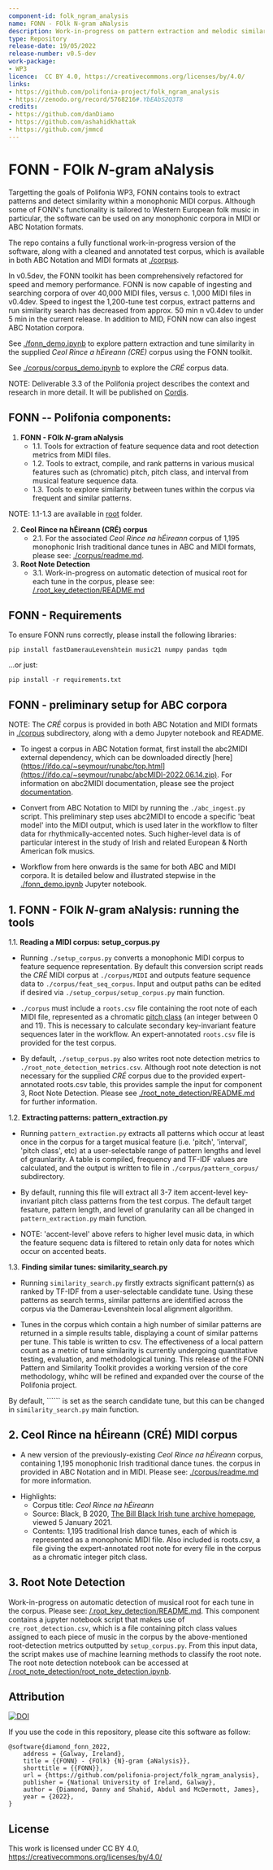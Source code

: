 ```yaml
---
component-id: folk_ngram_analysis
name: FONN - FOlk N-gram aNalysis
description: Work-in-progress on pattern extraction and melodic similarity tools, with an associated test corpus of monophonic Irish folk tunes.
type: Repository
release-date: 19/05/2022
release-number: v0.5-dev
work-package: 
- WP3
licence:  CC BY 4.0, https://creativecommons.org/licenses/by/4.0/
links:
- https://github.com/polifonia-project/folk_ngram_analysis
- https://zenodo.org/record/5768216#.YbEAbS2Q3T8
credits:
- https://github.com/danDiamo
- https://github.com/ashahidkhattak
- https://github.com/jmmcd
---
```




# FONN - FOlk _N_-gram aNalysis 

Targetting the goals of Polifonia WP3, FONN contains tools to extract patterns and detect similarity within a monophonic MIDI corpus. Although some of FONN's functionality is tailored to Western European folk music in particular, the software can be used on any monophonic corpora in MIDI or ABC Notation formats.

The repo contains a fully functional work-in-progress version of the software, along with a cleaned and annotated test corpus, which is available in both ABC Notation and MIDI formats at [./corpus](https://github.com/polifonia-project/folk_ngram_analysis/blob/master/corpus/).

In v0.5dev, the FONN toolkit has been comprehensively refactored for speed and memory performance. 
FONN is now capable of ingesting and searching corpora of over 40,000 MIDI files, versus c. 1,000 MIDI files in v0.4dev.
Speed to ingest the 1,200-tune test corpus, extract patterns and run similarity search has decreased from approx. 50 min n v0.4dev to under 5 min in the current release. 
In addition to MID, FONN now can also ingest ABC Notation corpora.

See [./fonn_demo.ipynb](https://github.com/polifonia-project/folk_ngram_analysis/blob/master/fonn_demo.ipynb) to explore pattern extraction and tune similarity in the supplied *Ceol Rince a hÉireann (CRÉ)* corpus using the FONN toolkit.

See [./corpus/corpus_demo.ipynb](https://github.com/polifonia-project/folk_ngram_analysis/blob/master/corpus/corpus_demo.ipynb) to explore the *CRÉ* corpus data.

NOTE: Deliverable 3.3 of the Polifonia project describes the context and research in more detail. It will be published on [Cordis](https://cordis.europa.eu/project/id/101004746/it).


## FONN -- Polifonia components:

1. **FONN - FOlk _N_-gram aNalysis**
   * 1.1. Tools for extraction of feature sequence data and root detection metrics from MIDI files.
   * 1.2. Tools to extract, compile, and rank patterns in various musical features such as (chromatic) pitch, pitch class, and interval from musical feature sequence data. 
   * 1.3. Tools to explore similarity between tunes within the corpus via frequent and similar patterns. 
   
NOTE: 1.1-1.3 are available in [root](https://github.com/polifonia-project/folk_ngram_analysis/tree/master/) folder. 
   
2. **Ceol Rince na hÉireann (CRÉ) corpus**
   * 2.1. For the associated *Ceol Rince na hÉireann* corpus of 1,195 monophonic Irish traditional dance tunes in ABC and MIDI formats, please see: [./corpus/readme.md](https://github.com/polifonia-project/folk_ngram_analysis/blob/master/corpus/readme.md).
3. **Root Note Detection**
   * 3.1. Work-in-progress on automatic detection of musical root for each tune in the corpus, please see: [/.root_key_detection/README.md](https://github.com/polifonia-project/folk_ngram_analysis/blob/master/root_note_detection/README.md)


## FONN - Requirements

To ensure FONN runs correctly, please install the following libraries:

``` pip install fastDamerauLevenshtein music21 numpy pandas tqdm ```

...or just:

``` pip install -r requirements.txt ```


## FONN - preliminary setup for ABC corpora

NOTE: The *CRÉ* corpus is provided in both ABC Notation and MIDI formats in [./corpus](https://github.com/polifonia-project/folk_ngram_analysis/blob/master/corpus/) subdirectory, along with a demo Jupyter notebook and README.

- To ingest a corpus in ABC Notation format, first install the abc2MIDI external dependency, which can be downloaded directly [here](https://ifdo.ca/~seymour/runabc/top.html](https://ifdo.ca/~seymour/runabc/abcMIDI-2022.06.14.zip). For information on abc2MIDI documentation, please see the project [documentation](https://abcmidi.sourceforge.io).

- Convert from ABC Notation to MIDI by running the ```./abc_ingest.py``` script. This preliminary step uses abc2MIDI to encode a specific 'beat model' into the MIDI output, which is used later in the workflow to filter data for rhythmically-accented notes. Such higher-level data is of particular interest in the study of Irish and related European & North American folk musics.

- Workflow from here onwards is the same for both ABC and MIDI corpora. It is detailed below and illustrated stepwise in the [./fonn_demo.ipynb](https://github.com/polifonia-project/folk_ngram_analysis/blob/master/fonn_demo.ipynb) Jupyter notebook. 


## 1. FONN - FOlk _N_-gram aNalysis: running the tools

1.1. **Reading a MIDI corpus: setup_corpus.py**

- Running ```./setup_corpus.py``` converts a monophonic MIDI corpus to feature sequence representation.
By default this conversion script reads the *CRÉ* MIDI corpus at ```./corpus/MIDI``` and outputs feature sequence data to ```./corpus/feat_seq_corpus```. Input and output paths can be edited if desired via ```./setup_corpus/setup_corpus.py``` main function.

- ```./corpus``` must include a ```roots.csv``` file containing the root note of each MIDI file, represented as a chromatic [pitch class](https://en.wikipedia.org/wiki/Pitch_class) (an integer between 0 and 11). This is necessary to calculate secondary key-invariant feature sequences later in the workflow. An expert-annotated ```roots.csv``` file is provided for the test corpus.

- By default, ```./setup_corpus.py``` also writes root note detection metrics to ```./root_note_detection_metrics.csv```. Although root note detection is not necessary for the supplied *CRÉ* corpus due to the provided expert-annotated roots.csv table, this provides sample the input for component 3, Root Note Detection. Please see [./root_note_detection/README.md](https://github.com/polifonia-project/folk_ngram_analysis/blob/master/root_note_detection/README.md) for further information. 


1.2. **Extracting patterns: pattern_extraction.py**

- Running ```pattern_extraction.py``` extracts all patterns which occur at least once in the corpus for a target musical feature (i.e. 'pitch', 'interval', 'pitch class', etc) at a user-selectable range of pattern lengths and level of graunlarity. A table is compiled, frequency and TF-IDF values are calculated, and the output is written to file in ```./corpus/pattern_corpus/``` subdirectory.

- By default, running this file will extract all 3-7 item accent-level key-invariant pitch class patterns from the test corpus. 
The default target fesature, pattern length, and level of granularity can all be changed in ```pattern_extraction.py``` main function.

- NOTE: 'accent-level' above refers to higher level music data, in which the feature sequenc data is filtered to retain only data for notes which occur on accented beats.


1.3. **Finding similar tunes: similarity_search.py**

- Running ```similarity_search.py``` firstly extracts significant pattern(s) as ranked by TF-IDF from a user-selectable candidate tune.
Using these patterns as search terms, similar patterns are identified across the corpus via the Damerau-Levenshtein local alignment algorithm. 

- Tunes in the corpus which contain a high number of similar patterns are returned in a simple results table, displaying a count of similar patterns per tune. This table is written to csv. The effectiveness of a local pattern count as a metric of tune similarity is currently undergoing quantitative testing, evaluation, and methodological tuning. This release of the FONN Pattern and Similarity Toolkit provides a working version of the core methodology, whihc will be refined and expanded over the course of the Polifonia project.

By default, `````` is set as the search candidate tune, but this can be changed in ```similarity_search.py``` main function.



## 2. Ceol Rince na hÉireann (CRÉ) MIDI corpus 

- A new version of the previously-existing *Ceol Rince na hÉireann* corpus, containing 1,195 monophonic Irish traditional dance tunes. the corpus in provided in ABC Notation and in MIDI. Please see: [./corpus/readme.md](https://github.com/polifonia-project/folk_ngram_analysis/blob/master/corpus/README.md) for more information.

* Highlights:
  * Corpus title: _Ceol Rince na hÉireann_
  * Source: Black, B 2020, [The Bill Black Irish tune archive homepage](http://www.capeirish.com/webabc), viewed 5 January 2021.
  * Contents: 1,195 traditional Irish dance tunes, each of which is represented as a monophonic MIDI file. Also included is roots.csv, a file giving the expert-annotated root note for every file in the corpus as a chromatic integer pitch class.
  
## 3. Root Note Detection 


Work-in-progress on automatic detection of musical root for each tune in the corpus. Please see: [/.root_key_detection/README.md](https://github.com/polifonia-project/folk_ngram_analysis/blob/master/root_note_detection/README.md).
  This component contains a jupyter notebook script that makes use of  ```cre_root_detection.csv```, which is a file containing pitch class values assigned to each piece of music in the corpus by the above-mentioned root-detection metrics outputted by ```setup_corpus.py```. From this input data, the script makes use of machine learning methods to classify the root note. The root note detection notebook can be accessed at [/.root_note_detection/root_note_detection.ipynb](https://github.com/polifonia-project/folk_ngram_analysis/blob/master/root_note_detection/root_note_detection.ipynb).
  
##  Attribution

[![DOI](https://zenodo.org/badge/427469033.svg)](https://zenodo.org/badge/latestdoi/427469033)

If you use the code in this repository, please cite this software as follow: 
```
@software{diamond_fonn_2022,
	address = {Galway, Ireland},
	title = {{FONN} - {FOlk} {N}-gram {aNalysis}},
	shorttitle = {{FONN}},
	url = {https://github.com/polifonia-project/folk_ngram_analysis},
	publisher = {National University of Ireland, Galway},
	author = {Diamond, Danny and Shahid, Abdul and McDermott, James},
	year = {2022},
}
```

## License
This work is licensed under CC BY 4.0, https://creativecommons.org/licenses/by/4.0/
